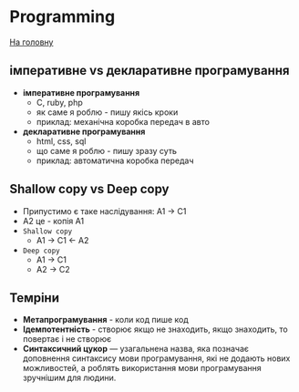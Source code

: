 # Programming
[На головну](/README.md)


## імперативне vs декларативне програмування
* **імперативне програмування**
  * C, ruby, php
  * як саме я роблю - пишу якісь кроки
  * приклад: механічна коробка передач в авто
* **декларативне програмування**
  * html, css, sql
  * що саме я роблю - пишу зразу суть
  * приклад: автоматична коробка передач


## Shallow copy vs Deep copy
* Припустимо є таке наслідування: A1 -> C1
* A2 це - копія A1
* `Shallow copy`
  * A1 -> C1 <- A2
* `Deep copy`
  * A1 -> C1
  * A2 -> C2


## Темріни
* **Метапрограмування** - коли код пише код
* **Ідемпотентність** - створює якщо не знаходить, якщо знаходить, то повертає і не створює
* **Синтаксичний цукор** — узагальнена назва, яка позначає доповнення синтаксису мови програмування, які не додають нових можливостей, а роблять використання мови програмування зручнішим для людини.
